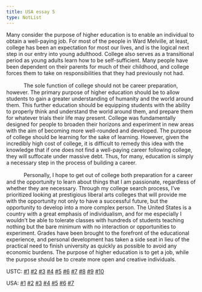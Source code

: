 ```yaml
---
title: USA essay 5
type: NotList
---
```


Many consider the purpose of higher education is to enable an individual to obtain a well-paying job. For most of the people in Ward Melville, at least, college has been an expectation for most our lives, and is the logical next step in our entry into young adulthood. College also serves as a transitional period as young adults learn how to be self-sufficient. Many people have been dependent on their parents for much of their childhood, and college forces them to take on responsibilities that they had previously not had.

　　　 The sole function of college should not be career preparation, however. The primary purpose of higher education should be to allow students to gain a greater understanding of humanity and the world around them. This further education should be equipping students with the ability to properly think and understand the world around them, and prepare them for whatever trials their life may present. College was fundamentally designed for people to broaden their horizons and experiment in new areas with the aim of becoming more well-rounded and developed. The purpose of college should be learning for the sake of learning. However, given the incredibly high cost of college, it is difficult to remedy this idea with the knowledge that if one does not find a well-paying career following college, they will suffocate under massive debt. Thus, for many, education is simply a necessary step in the process of building a career.

　　　 Personally, I hope to get out of college both preparation for a career and the opportunity to learn about things that I am passionate, regardless of whether they are necessary. Through my college search process, I’ve prioritized looking at prestigious liberal arts colleges that will provide me with the opportunity not only to have a successful future, but the opportunity to develop into a more complex person. The United States is a country with a great emphasis of individualism, and for me especially I wouldn’t be able to tolerate classes with hundreds of students teaching nothing but the bare minimum with no interaction or opportunities to experiment. Grades have been brought to the forefront of the educational experience, and personal development has taken a side seat in lieu of the practical need to finish university as quickly as possible to avoid any economic burdens. The purpose of higher education is to get a job, while the purpose should be to create more open and creative individuals.　

USTC: [\#1](/meeting/highereducation/ustc1) [\#2](/meeting/highereducation/ustc2) [\#3](/meeting/highereducation/ustc3) [\#4](/meeting/highereducation/ustc4) [\#5](/meeting/highereducation/ustc5) [\#6](/meeting/highereducation/ustc6)  [\#7](/meeting/highereducation/ustc7)  [\#8](/meeting/highereducation/ustc8) [\#9](/meeting/highereducation/ustc9) [\#10](/meeting/highereducation/ustc10)

USA: [\#1](/meeting/highereducation/usa1) [\#2](/meeting/highereducation/usa2) [\#3](/meeting/highereducation/usa3) [\#4](/meeting/highereducation/usa4) [\#5](/meeting/highereducation/usa5)  [\#6](/meeting/highereducation/usa6) [\#7](/meeting/highereducation/usa7)   
